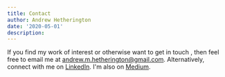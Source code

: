 ```yaml
---
title: Contact
author: Andrew Hetherington
date: '2020-05-01'
description: 
---
```


If you find my work of interest or otherwise want to get in touch , then feel free to email me at andrew.m.hetherington@gmail.com.  Alternatively, connect with me on [LinkedIn](https://www.linkedin.com/in/andrewmhetherington/).  I'm also on [Medium](https://medium.com/@andrew.m.hetherington).  